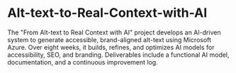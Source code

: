 # Alt-text-to-Real-Context-with-AI
The "From Alt-text to Real Context with AI" project develops an AI-driven system to generate accessible, brand-aligned alt-text using Microsoft Azure. Over eight weeks, it builds, refines, and optimizes AI models for accessibility, SEO, and branding. Deliverables include a functional AI model, documentation, and a continuous improvement log.
